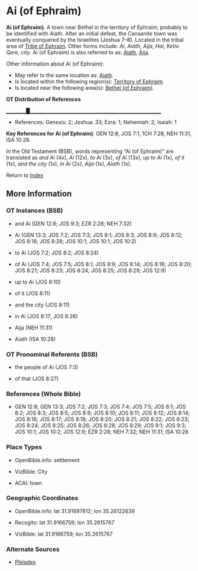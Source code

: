 # Ai (of Ephraim)
**Ai (of Ephraim)**. 
A town near Bethel in the territory of Ephraim; probably to be identified with Aiath. After an initial defeat, the Canaanite town was eventually conquered by the Israelites (Joshua 7–8). 
Located in the tribal area of [Tribe of Ephraim](../../../groups/md/acai/Ephraim.md). 
Other forms include: 
*Ai*, *Aiath*, *Aija*, *Hai*, *Ketiv. Qere*, *city*. 
Ai (of Ephraim) is also referred to as: 
[Aiath](Aiath.md), [Aija](Aija.md). 




Other information about Ai (of Ephraim):


* May refer to the same location as: 
[Aiath](Aiath.md). 
* Is located within the following region(s): 
[Territory of Ephraim](TerritoryOfEphraim.md). 
* Is located near the following area(s): 
[Bethel (of Ephraim)](Bethel.md). 


**OT Distribution of References**

▁▁▁▁▁█▁▁▁▁▁▁▁▁▁▁▁▁▁▁▁▁▁▁▁▁▁▁▁▁▁▁▁▁▁▁▁▁▁
* References: Genesis: 2; Joshua: 33; Ezra: 1; Nehemiah: 2; Isaiah: 1



**Key References for Ai (of Ephraim)**: 
GEN 12:8, JOS 7:1, 1CH 7:28, NEH 11:31, ISA 10:28. 


In the Old Testament (BSB), words representing “Ai (of Ephraim)” are translated as 
*and Ai* (4x), *Ai* (12x), *to Ai* (3x), *of Ai* (13x), *up to Ai* (1x), *of it* (1x), *and the city* (1x), *in Ai* (2x), *Aija* (1x), *Aiath* (1x). 




Return to [Index](00-Index.md)

## More Information

### OT Instances (BSB)

* and Ai (GEN 12:8; JOS 9:3; EZR 2:28; NEH 7:32)

* Ai (GEN 13:3; JOS 7:2; JOS 7:3; JOS 8:1; JOS 8:3; JOS 8:9; JOS 8:12; JOS 8:18; JOS 8:28; JOS 10:1; JOS 10:1; JOS 10:2)

* to Ai (JOS 7:2; JOS 8:2; JOS 8:24)

* of Ai (JOS 7:4; JOS 7:5; JOS 8:1; JOS 8:9; JOS 8:14; JOS 8:16; JOS 8:20; JOS 8:21; JOS 8:23; JOS 8:24; JOS 8:25; JOS 8:29; JOS 12:9)

* up to Ai (JOS 8:10)

* of it (JOS 8:11)

* and the city (JOS 8:11)

* in Ai (JOS 8:17; JOS 8:26)

* Aija (NEH 11:31)

* Aiath (ISA 10:28)



### OT Pronominal Referents (BSB)

* the people of Ai (JOS 7:3)

* of that (JOS 8:27)



### References (Whole Bible)

* GEN 12:8; GEN 13:3; JOS 7:2; JOS 7:3; JOS 7:4; JOS 7:5; JOS 8:1; JOS 8:2; JOS 8:3; JOS 8:5; JOS 8:9; JOS 8:10; JOS 8:11; JOS 8:12; JOS 8:14; JOS 8:16; JOS 8:17; JOS 8:18; JOS 8:20; JOS 8:21; JOS 8:22; JOS 8:23; JOS 8:24; JOS 8:25; JOS 8:26; JOS 8:28; JOS 8:29; JOS 9:1; JOS 9:3; JOS 10:1; JOS 10:2; JOS 12:9; EZR 2:28; NEH 7:32; NEH 11:31; ISA 10:28


### Place Types

* OpenBible.info: settlement

* VizBible: City

* ACAI: town



### Geographic Coordinates

* OpenBible.info: lat 31.91697812; lon 35.26122639

* Recogito: lat 31.9166759; lon 35.2615767

* VizBible: lat 31.9166759; lon 35.2615767



### Alternate Sources

* [Pleiades](http://pleiades.stoa.org/places/665310877)



